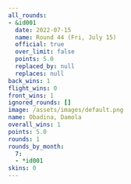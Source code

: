 ```yaml
---
all_rounds:
- &id001
  date: 2022-07-15
  name: Round 44 (Fri, July 15)
  official: true
  over_limit: false
  points: 5.0
  replaced_by: null
  replaces: null
back_wins: 1
flight_wins: 0
front_wins: 1
ignored_rounds: []
image: /assets/images/default.png
name: Obadina, Damola
overall_wins: 1
points: 5.0
rounds: 1
rounds_by_month:
  7:
  - *id001
skins: 0
---
```

